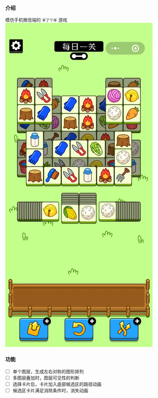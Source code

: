 ### 介绍

模仿手机微信端的 `羊了个羊` 游戏
![game|200](./screenshots//game.png)

### 功能

- [ ] 单个图层，生成左右对称的图形排列
- [ ] 多图层叠加时，图层可见性的判断
- [ ] 选择卡片后，卡片加入底部候选区的路径动画
- [ ] 候选区卡片满足消除条件时，消失动画
